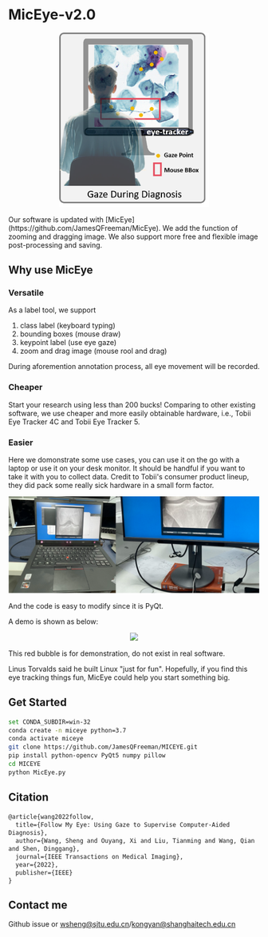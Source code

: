 # MicEye-v2.0

<p align="center">
  <img src="./img/gaze-diagnosis.png" width=300px/>
</p>
Our software is updated with [MicEye](https://github.com/JamesQFreeman/MicEye).
We add the function of zooming and dragging image. We also support more free and flexible image post-processing and saving.

## Why use MicEye

### Versatile
As a label tool, we support 

1. class label (keyboard typing)
2. bounding boxes (mouse draw)
3. keypoint label (use eye gaze)
4. zoom and drag image (mouse rool and drag)
   
During aforemention annotation process, all eye movement will be recorded.

### Cheaper
Start your research using less than 200 bucks! Comparing to other existing software, we use cheaper and more easily obtainable hardware, i.e., Tobii Eye Tracker 4C and Tobii Eye Tracker 5.

### Easier
Here we domonstrate some use cases, you can use it on the go with a laptop or use it on your desk monitor. It should be handful if you want to take it with you to collect data. Credit to Tobii's consumer product lineup, they did pack some really sick hardware in a small form factor.

![](./img/laptop_desktop.png)

And the code is easy to modify since it is PyQt.

A demo is shown as below:

<p align="center">
  <img src="./img/demo.gif" width=800px/>
</p>

This red bubble is for demonstration, do not exist in real software.

Linus Torvalds said he built Linux "just for fun". Hopefully, if you find this eye tracking things fun, MicEye could help you start something big.

## Get Started
``` sh
set CONDA_SUBDIR=win-32 
conda create -n miceye python=3.7
conda activate miceye
git clone https://github.com/JamesQFreeman/MICEYE.git
pip install python-opencv PyQt5 numpy pillow
cd MICEYE
python MicEye.py
```
## Citation

```
@article{wang2022follow,
  title={Follow My Eye: Using Gaze to Supervise Computer-Aided Diagnosis},
  author={Wang, Sheng and Ouyang, Xi and Liu, Tianming and Wang, Qian and Shen, Dinggang},
  journal={IEEE Transactions on Medical Imaging},
  year={2022},
  publisher={IEEE}
}
```

## Contact me

Github issue or wsheng@sjtu.edu.cn/kongyan@shanghaitech.edu.cn
